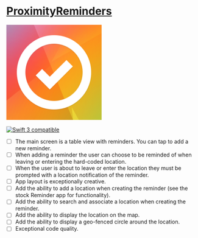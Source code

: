 # [ProximityReminders](https://teamtreehouse.com/projects/proximity-reminders)
<img src="reminders.png" width="250">

<a href="https://developer.apple.com/swift"><img src="https://img.shields.io/badge/swift3-compatible-orange.svg?style=flat" alt="Swift 3 compatible" /></a>


- [ ] The main screen is a table view with reminders. You can tap to add a new reminder.
- [ ] When adding a reminder the user can choose to be reminded of when leaving or entering the hard-coded location.
- [ ] When the user is about to leave or enter the location they must be prompted with a location notification of the reminder.
- [ ] App layout is exceptionally creative.
- [ ] Add the ability to add a location when creating the reminder (see the stock Reminder app for functionality).
- [ ] Add the ability to search and associate a location when creating the reminder.
- [ ] Add the ability to display the location on the map.
- [ ] Add the ability to display a geo-fenced circle around the location.
- [ ] Exceptional code quality.
